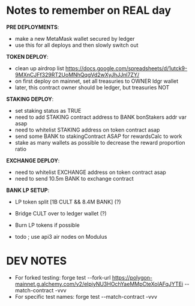 
# Notes to remember on REAL day
**PRE DEPLOYMENTS**:
- make a new MetaMask wallet secured by ledger
- use this for all deploys and then slowly switch out

**TOKEN DEPLOY**:
- clean up airdrop list https://docs.google.com/spreadsheets/d/1utck9-9MXnCJFf329RT2UoMNhQqgVd2wXyJhJJnl7ZY/
- on first deploy on mainnet, set all treasuries to OWNER ldgr wallet
- later, this contract owner should be ledger, but treasuries NOT


**STAKING DEPLOY**:
- set staking status as TRUE
- need to add STAKING contract address to BANK bonStakers addr var asap
- need to whitelist STAKING address on token contract asap
- send some BANK to stakingContract ASAP for rewardsCalc to work
- stake as many wallets as possible to decrease the reward proportion ratio

**EXCHANGE DEPLOY**:
- need to whitelist EXCHANGE address on token contract asap
- need to send 10.5m BANK to exchange contract

**BANK LP SETUP**:
- LP token split [1B CULT && 8.4M BANK] (?)
- Bridge CULT over to ledger wallet (?)
- Burn LP tokens if possible














- todo ; use api3 air nodes on Modulus













# DEV NOTES
- For forked testing: forge test --fork-url https://polygon-mainnet.g.alchemy.com/v2/elpiyNU3HOchYaeMMpCteXolAFqJYTEi --match-contract <test contract name> -vvv
- For specific test names: forge test --match-contract <test contract name> -vvv
